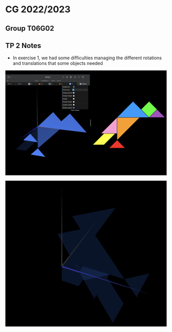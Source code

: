 # CG 2022/2023

## Group T06G02

## TP 2 Notes

- In exercise 1, we had some difficulties managing the different rotations and translations that some objects needed

![Screenshot 1](screenshots/cg-t06g02-tp2-1.png)

![Screenshot 2](screenshots/cg-t06g02-tp2-2.png)

